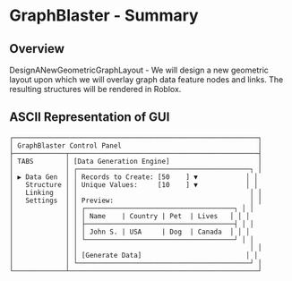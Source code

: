 # GraphBlaster - Summary

## Overview

DesignANewGeometricGraphLayout - We will design a new geometric layout upon which we will overlay graph data feature nodes and links. The resulting structures will be rendered in Roblox.

## ASCII Representation of GUI

```
┌─────────────────────────────────────────────────────────────┐
│ GraphBlaster Control Panel                                  │
├─────────────┬───────────────────────────────────────────────┤
│ TABS        │ [Data Generation Engine]                      │
│             │ ┌───────────────────────────────────────────┐ │
│ ▶ Data Gen  │ │ Records to Create: [50    ] ▼            │ │
│   Structure │ │ Unique Values:     [10    ] ▼            │ │
│   Linking   │ │                                           │ │
│   Settings  │ │ Preview:                                  │ │
│             │ │ ┌─────────────────────────────────────┐ │ │
│             │ │ │ Name    | Country | Pet  | Lives   │ │ │
│             │ │ ├─────────────────────────────────────┤ │ │
│             │ │ │ John S. | USA     | Dog  | Canada  │ │ │
│             │ │ └─────────────────────────────────────┘ │ │
│             │ │                                           │ │
│             │ │ [Generate Data]                          │ │
│             │ └───────────────────────────────────────────┘ │
└─────────────┴───────────────────────────────────────────────┘
```